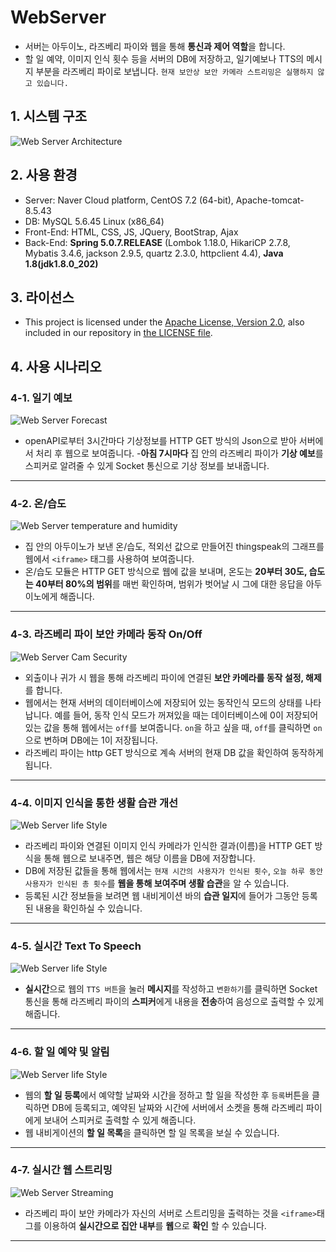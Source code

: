 # WebServer

- 서버는 아두이노, 라즈베리 파이와 웹을 통해 **통신과 제어 역할**을 합니다.
- 할 일 예약, 이미지 인식 횟수 등을 서버의 DB에 저장하고, 일기예보나 TTS의 메시지 부분을 라즈베리 파이로 보냅니다. `현재 보안상 보안 카메라 스트리밍은 실행하지 않고 있습니다.`

## 1. 시스템 구조
![Web Server Architecture](/resources/image/webserverArchitecture.jpg)

## 2. 사용 환경
- Server: Naver Cloud platform, CentOS 7.2 (64-bit), Apache-tomcat-8.5.43
- DB: MySQL 5.6.45 Linux (x86_64)
- Front-End: HTML, CSS, JS, JQuery, BootStrap, Ajax
- Back-End: **Spring 5.0.7.RELEASE** (Lombok 1.18.0, HikariCP 2.7.8, Mybatis 3.4.6, jackson 2.9.5, quartz 2.3.0, httpclient 4.4), **Java 1.8(jdk1.8.0_202)**

## 3. 라이선스
- This project is licensed under the [Apache License, Version 2.0](https://www.apache.org/licenses/LICENSE-2.0), also included in our repository in [the LICENSE file](https://github.com/kimkc/SmartHomeNotification/blob/master/LICENSE).

## 4. 사용 시나리오
### 4-1. 일기 예보
![Web Server Forecast](/resources/image/serverForecast.jpg)
- openAPI로부터 3시간마다 기상정보를 HTTP GET 방식의 Json으로 받아 서버에서 처리 후 웹으로 보여줍니다. 
-**아침 7시마다** 집 안의 라즈베리 파이가 **기상 예보**를 스피커로 알려줄 수 있게 Socket 통신으로 기상 정보를 보내줍니다.
***

### 4-2. 온/습도 
![Web Server temperature and humidity](/resources/image/webTempHum.jpg)
- 집 안의 아두이노가 보낸 온/습도, 적외선 값으로 만들어진 thingspeak의 그래프를 웹에서 `<iframe>` 태그를 사용하여 보여줍니다. 
- 온/습도 모듈은 HTTP GET 방식으로 웹에 값을 보내며, 온도는 **20부터 30도, 습도는 40부터 80%의 범위**를 매번 확인하며, 범위가 벗어날 시 그에 대한 응답을 아두이노에게 해줍니다.
***

### 4-3. 라즈베리 파이 보안 카메라 동작 On/Off
![Web Server Cam Security](/resources/image/serverSecurityOnOff.jpg)
- 외출이나 귀가 시 웹을 통해 라즈베리 파이에 연결된 **보안 카메라를 동작 설정, 해제**를 합니다. 
- 웹에서는 현재 서버의 데이터베이스에 저장되어 있는 동작인식 모드의 상태를 나타납니다. 예를 들어, 동작 인식 모드가 꺼져있을 때는 데이터베이스에 0이 저장되어있는 값을 통해  웹에서는 `off`를 보여줍니다. `on`을 하고 싶을 때, `off`를 클릭하면 `on`으로 변하며 DB에는 1이 저장됩니다. 
- 라즈베리 파이는 http GET 방식으로 계속 서버의 현재 DB 값을 확인하여 동작하게 됩니다.
***

### 4-4. 이미지 인식을 통한 생활 습관 개선
![Web Server life Style](/resources/image/serverLifeStyle.jpg)
- 라즈베리 파이와 연결된 이미지 인식 카메라가 인식한 결과(이름)을 HTTP GET 방식을 통해 웹으로 보내주면, 웹은 해당 이름을 DB에 저장합니다. 
- DB에 저장된 값들을 통해 웹에서는 `현재 시간의 사용자가 인식된 횟수`, `오늘 하루 동안 사용자가 인식된 총 횟수`를 **웹을 통해 보여주며 생활 습관**을 알 수 있습니다. 
- 등록된 시간 정보들을 보려면 웹 내비게이션 바의 **습관 일지**에 들어가 그동안 등록된 내용을 확인하실 수 있습니다. 
***

### 4-5. 실시간 Text To Speech
![Web Server life Style](/resources/image/webTTS.jpg)
- **실시간**으로 웹의 `TTS 버튼`을 눌러 **메시지**를 작성하고 `변환하기`를 클릭하면 Socket 통신을 통해 라즈베리 파이의 **스피커**에게 내용을 **전송**하여 음성으로 출력할 수 있게 해줍니다.
***

### 4-6. 할 일 예약 및 알림
![Web Server life Style](/resources/image/webTodo.jpg)
- 웹의 **할 일 등록**에서 예약할 날짜와 시간을 정하고 할 일을 작성한 후 `등록`버튼을 클릭하면 DB에 등록되고, 예약된 날짜와 시간에 서버에서 소켓을 통해 라즈베리 파이에게 보내어 스피커로 출력할 수 있게 해줍니다.
- 웹 내비게이션의 **할 일 목록**을 클릭하면 할 일 목록을 보실 수 있습니다.
***

### 4-7. 실시간 웹 스트리밍 
![Web Server Streaming](/resources/image/serverStreaming.jpg)
- 라즈베리 파이 보안 카메라가 자신의 서버로 스트리밍을 출력하는 것을 `<iframe>`태그를 이용하여 **실시간으로 집안 내부**를 **웹**으로 **확인** 할 수 있습니다.
***
